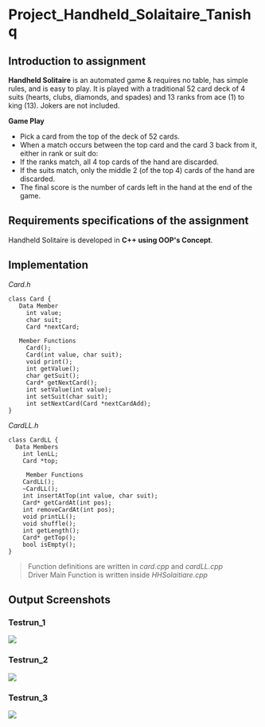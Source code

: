 # Project_Handheld_Solaitaire_Tanishq

## Introduction to assignment 

**Handheld Solitaire** is an automated game & requires no table, has simple rules, and is easy to play. It is played with a traditional 52 card deck of 4 suits (hearts, clubs, diamonds, and spades) and 13 ranks from ace (1) to king (13). Jokers are not included.

**Game Play**
   *	Pick a card from the top of the deck of 52 cards.
   *	When a match occurs between the top card and the card 3 back from it, either in rank or suit do:
   *	If the ranks match, all 4 top cards of the hand are discarded.
   *	If the suits match, only the middle 2 (of the top 4) cards of the hand are discarded. 
   *	The final score is the number of cards left in the hand at the end of the game. 

## Requirements specifications of the assignment 
   Handheld Solitaire is developed in **C++ using OOP's Concept**. 

## Implementation 
*Card.h*

```
class Card {
   Data Member
     int value;
     char suit;
     Card *nextCard;

   Member Functions
     Card();
     Card(int value, char suit);
     void print();
     int getValue();
     char getSuit();
     Card* getNextCard();
     int setValue(int value);
     int setSuit(char suit);
     int setNextCard(Card *nextCardAdd); 
}
```

*CardLL.h*

```
class CardLL {
  Data Members
    int lenLL;
    Card *top;

	 Member Functions
    CardLL();
    ~CardLL();
    int insertAtTop(int value, char suit);
    Card* getCardAt(int pos);
    int removeCardAt(int pos);
    void printLL();
    void shuffle();
    int getLength();
    Card* getTop();
    bool isEmpty();	
}
```
> Function definitions are written in *card.cpp* and *cardLL.cpp* <br>
> Driver Main Function is written inside *HHSolaitiare.cpp*

## Output Screenshots
### Testrun_1
<img src = "https://github.com/tanishq1306/Project_Handheld_Solaitaire/blob/main/testrun_1.PNG">

### Testrun_2
<img src = "https://github.com/tanishq1306/Project_Handheld_Solaitaire/blob/main/testrun_2.PNG">

### Testrun_3
<img src = "https://github.com/tanishq1306/Project_Handheld_Solaitaire/blob/main/testrun_3.PNG">
